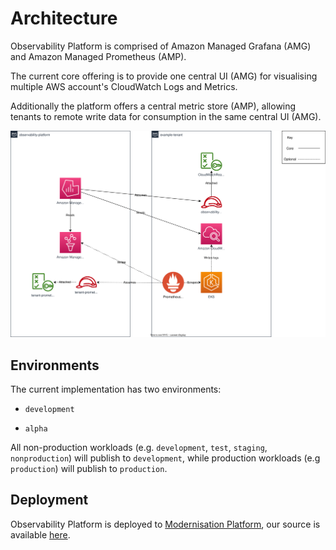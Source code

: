 # Architecture

Observability Platform is comprised of Amazon Managed Grafana (AMG) and Amazon Managed Prometheus (AMP).

The current core offering is to provide one central UI (AMG) for visualising multiple AWS account's CloudWatch Logs and Metrics.

Additionally the platform offers a central metric store (AMP), allowing tenants to remote write data for consumption in the same central UI (AMG).

![Observability Platform](./src/architecture/architecture.svg)


## Environments

The current implementation has two environments:

- `development`

- `alpha`

All non-production workloads (e.g. `development`, `test`, `staging`, `nonproduction`) will publish to `development`,
while production workloads (e.g `production`) will publish to `production`.


## Deployment

Observability Platform is deployed to [Modernisation Platform](https://user-guide.modernisation-platform.service.justice.gov.uk/), our source is available [here](https://github.com/ministryofjustice/modernisation-platform-environments/tree/main/terraform/environments/observability-platform).
